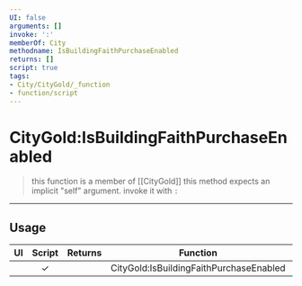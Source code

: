 ```yaml
---
UI: false
arguments: []
invoke: ':'
memberOf: City
methodname: IsBuildingFaithPurchaseEnabled
returns: []
script: true
tags:
- City/CityGold/_function
- function/script
---
```

# CityGold:IsBuildingFaithPurchaseEnabled
> this function is a member of [[CityGold]]
> this method expects an implicit "self" argument. invoke it with `:`
-----
## Usage
|  UI | Script | Returns | Function | Arguments |
|:---:|:------:|-------:|:--------:|:---------|
| |✓||CityGold:IsBuildingFaithPurchaseEnabled||
